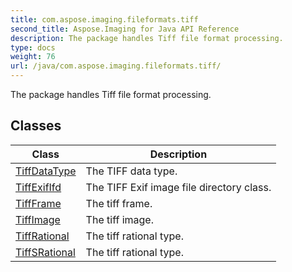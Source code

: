 ```yaml
---
title: com.aspose.imaging.fileformats.tiff
second_title: Aspose.Imaging for Java API Reference
description: The package handles Tiff file format processing.
type: docs
weight: 76
url: /java/com.aspose.imaging.fileformats.tiff/
---
```


The package handles Tiff file format processing.


## Classes

| Class | Description |
| --- | --- |
| [TiffDataType](../com.aspose.imaging.fileformats.tiff/tiffdatatype) | The TIFF data type. |
| [TiffExifIfd](../com.aspose.imaging.fileformats.tiff/tiffexififd) | The TIFF Exif image file directory class. |
| [TiffFrame](../com.aspose.imaging.fileformats.tiff/tiffframe) | The tiff frame. |
| [TiffImage](../com.aspose.imaging.fileformats.tiff/tiffimage) | The tiff image. |
| [TiffRational](../com.aspose.imaging.fileformats.tiff/tiffrational) | The tiff rational type. |
| [TiffSRational](../com.aspose.imaging.fileformats.tiff/tiffsrational) | The tiff rational type. |
